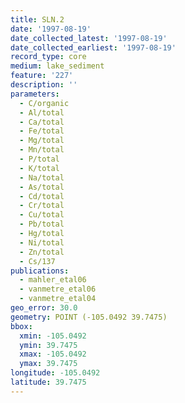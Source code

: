 ```yaml
---
title: SLN.2
date: '1997-08-19'
date_collected_latest: '1997-08-19'
date_collected_earliest: '1997-08-19'
record_type: core
medium: lake_sediment
feature: '227'
description: ''
parameters:
  - C/organic
  - Al/total
  - Ca/total
  - Fe/total
  - Mg/total
  - Mn/total
  - P/total
  - K/total
  - Na/total
  - As/total
  - Cd/total
  - Cr/total
  - Cu/total
  - Pb/total
  - Hg/total
  - Ni/total
  - Zn/total
  - Cs/137
publications:
  - mahler_etal06
  - vanmetre_etal06
  - vanmetre_etal04
geo_error: 30.0
geometry: POINT (-105.0492 39.7475)
bbox:
  xmin: -105.0492
  ymin: 39.7475
  xmax: -105.0492
  ymax: 39.7475
longitude: -105.0492
latitude: 39.7475
---
```

